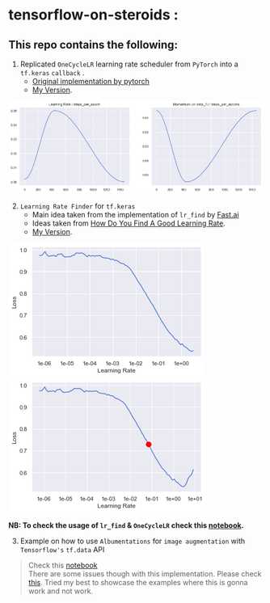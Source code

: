 # tensorflow-on-steroids : 

## This repo contains the following:  

1. Replicated `OneCycleLR` learning rate scheduler from `PyTorch` into a `tf.keras` `callback` .   
   - [Original implementation by pytorch](https://pytorch.org/docs/stable/_modules/torch/optim/lr_scheduler.html#CyclicLR)
   - [My Version](https://github.com/benihime91/tensorflow-keras-nbs/blob/master/one_cycle.py).

![one_cycle_lr_plot](vis/one_cycle_plots.png)  


2. `Learning Rate Finder` for `tf.keras`
   - Main idea taken from the implementation of `lr_find` by [Fast.ai](https://docs.fast.ai/basic_train.html#lr_find)
   - Ideas taken from [How Do You Find A Good Learning Rate](https://sgugger.github.io/how-do-you-find-a-good-learning-rate.html).
   - [My Version](https://github.com/benihime91/tensorflow-keras-nbs/blob/master/lr_find.py). 
   
![Lr_finder Plot](vis/lr_finder_plot_1.png)
![Lr_finder Plot](vis/lr_finder_plot_2.png)

**NB: To check the usage of `lr_find` & `OneCycleLR` check this [notebook](https://github.com/benihime91/tensorflow-keras-nbs/blob/master/one_cycle_%26_lr_finder_tf.ipynb).** 

3. Example on how to use `Albumentations` for `image augmentation` with `Tensorflow's` `tf.data` API  
> Check this [notebook](https://github.com/benihime91/tensorflow-keras-nbs/blob/master/albumentations_with_tensorflow.ipynb)   
There are some issues though with this implementation. Please check [this](https://github.com/albumentations-team/albumentations/issues/669#issuecomment-664422245).
Tried my best to showcase the examples where this is gonna work and not work.

